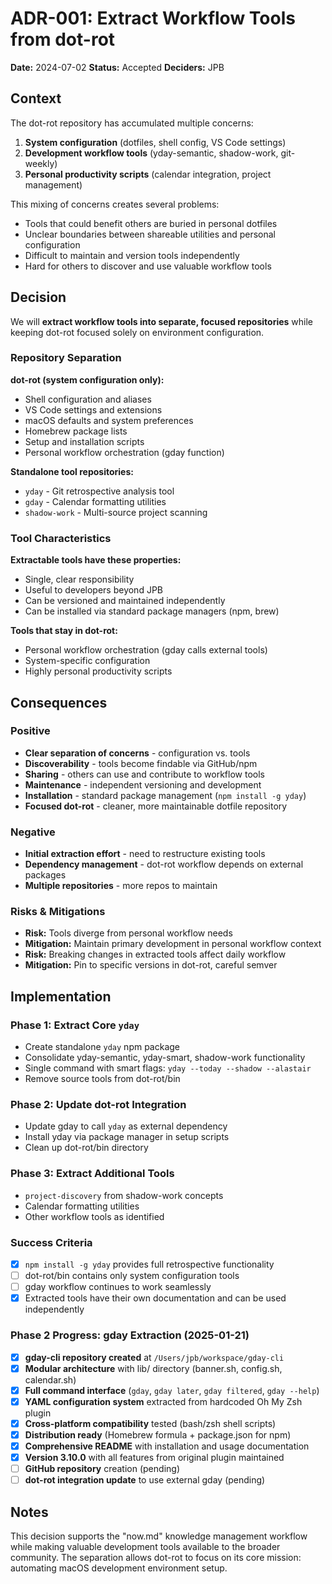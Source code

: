 # ADR-001: Extract Workflow Tools from dot-rot

**Date:** 2024-07-02
**Status:** Accepted
**Deciders:** JPB

## Context

The dot-rot repository has accumulated multiple concerns:
1. **System configuration** (dotfiles, shell config, VS Code settings)
2. **Development workflow tools** (yday-semantic, shadow-work, git-weekly)
3. **Personal productivity scripts** (calendar integration, project management)

This mixing of concerns creates several problems:
- Tools that could benefit others are buried in personal dotfiles
- Unclear boundaries between shareable utilities and personal configuration
- Difficult to maintain and version tools independently
- Hard for others to discover and use valuable workflow tools

## Decision

We will **extract workflow tools into separate, focused repositories** while keeping dot-rot focused solely on environment configuration.

### Repository Separation

**dot-rot (system configuration only):**
- Shell configuration and aliases
- VS Code settings and extensions
- macOS defaults and system preferences
- Homebrew package lists
- Setup and installation scripts
- Personal workflow orchestration (gday function)

**Standalone tool repositories:**
- `yday` - Git retrospective analysis tool
- `gday` - Calendar formatting utilities
- `shadow-work` - Multi-source project scanning

### Tool Characteristics

**Extractable tools have these properties:**
- Single, clear responsibility
- Useful to developers beyond JPB
- Can be versioned and maintained independently
- Can be installed via standard package managers (npm, brew)

**Tools that stay in dot-rot:**
- Personal workflow orchestration (gday calls external tools)
- System-specific configuration
- Highly personal productivity scripts

## Consequences

### Positive
- **Clear separation of concerns** - configuration vs. tools
- **Discoverability** - tools become findable via GitHub/npm
- **Sharing** - others can use and contribute to workflow tools
- **Maintenance** - independent versioning and development
- **Installation** - standard package management (`npm install -g yday`)
- **Focused dot-rot** - cleaner, more maintainable dotfile repository

### Negative
- **Initial extraction effort** - need to restructure existing tools
- **Dependency management** - dot-rot workflow depends on external packages
- **Multiple repositories** - more repos to maintain

### Risks & Mitigations
- **Risk:** Tools diverge from personal workflow needs
- **Mitigation:** Maintain primary development in personal workflow context
- **Risk:** Breaking changes in extracted tools affect daily workflow
- **Mitigation:** Pin to specific versions in dot-rot, careful semver

## Implementation

### Phase 1: Extract Core `yday`
- Create standalone `yday` npm package
- Consolidate yday-semantic, yday-smart, shadow-work functionality
- Single command with smart flags: `yday --today --shadow --alastair`
- Remove source tools from dot-rot/bin

### Phase 2: Update dot-rot Integration
- Update gday to call `yday` as external dependency
- Install yday via package manager in setup scripts
- Clean up dot-rot/bin directory

### Phase 3: Extract Additional Tools
- `project-discovery` from shadow-work concepts
- Calendar formatting utilities
- Other workflow tools as identified

### Success Criteria
- [x] `npm install -g yday` provides full retrospective functionality
- [ ] dot-rot/bin contains only system configuration tools  
- [ ] gday workflow continues to work seamlessly
- [x] Extracted tools have their own documentation and can be used independently

### Phase 2 Progress: gday Extraction (2025-01-21)
- [x] **gday-cli repository created** at `/Users/jpb/workspace/gday-cli`
- [x] **Modular architecture** with lib/ directory (banner.sh, config.sh, calendar.sh)
- [x] **Full command interface** (`gday`, `gday later`, `gday filtered`, `gday --help`)
- [x] **YAML configuration system** extracted from hardcoded Oh My Zsh plugin
- [x] **Cross-platform compatibility** tested (bash/zsh shell scripts)
- [x] **Distribution ready** (Homebrew formula + package.json for npm)
- [x] **Comprehensive README** with installation and usage documentation
- [x] **Version 3.10.0** with all features from original plugin maintained
- [ ] **GitHub repository** creation (pending)
- [ ] **dot-rot integration update** to use external gday (pending)

## Notes

This decision supports the "now.md" knowledge management workflow while making valuable development tools available to the broader community. The separation allows dot-rot to focus on its core mission: automating macOS development environment setup.
